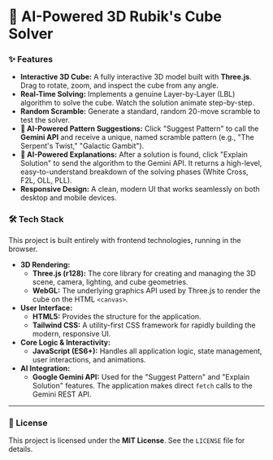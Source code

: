# 🤖 AI-Powered 3D Rubik's Cube Solver

### ✨ Features

* **Interactive 3D Cube:** A fully interactive 3D model built with **Three.js**. Drag to rotate, zoom, and inspect the cube from any angle.
* **Real-Time Solving:** Implements a genuine Layer-by-Layer (LBL) algorithm to solve the cube. Watch the solution animate step-by-step.
* **Random Scramble:** Generate a standard, random 20-move scramble to test the solver.
* **🤖 AI-Powered Pattern Suggestions:** Click "Suggest Pattern" to call the **Gemini API** and receive a unique, named scramble pattern (e.g., "The Serpent's Twist," "Galactic Gambit").
* **🤖 AI-Powered Explanations:** After a solution is found, click "Explain Solution" to send the algorithm to the Gemini API. It returns a high-level, easy-to-understand breakdown of the solving phases (White Cross, F2L, OLL, PLL).
* **Responsive Design:** A clean, modern UI that works seamlessly on both desktop and mobile devices.

### 🛠️ Tech Stack

This project is built entirely with frontend technologies, running in the browser.

* **3D Rendering:**
    * **Three.js (r128):** The core library for creating and managing the 3D scene, camera, lighting, and cube geometries.
    * **WebGL:** The underlying graphics API used by Three.js to render the cube on the HTML `<canvas>`.
* **User Interface:**
    * **HTML5:** Provides the structure for the application.
    * **Tailwind CSS:** A utility-first CSS framework for rapidly building the modern, responsive UI.
* **Core Logic & Interactivity:**
    * **JavaScript (ES6+):** Handles all application logic, state management, user interactions, and animations.
* **AI Integration:**
    * **Google Gemini API:** Used for the "Suggest Pattern" and "Explain Solution" features. The application makes direct `fetch` calls to the Gemini REST API.


---

### 📜 License

This project is licensed under the **MIT License**. See the `LICENSE` file for details.
